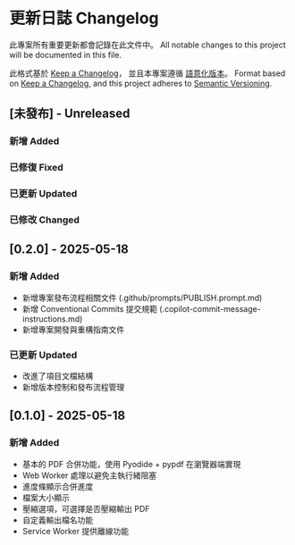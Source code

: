 # 更新日誌 Changelog

此專案所有重要更新都會記錄在此文件中。
All notable changes to this project will be documented in this file.

此格式基於 [Keep a Changelog](https://keepachangelog.com/zh-TW/1.0.0/)，
並且本專案遵循 [語意化版本](https://semver.org/lang/zh-TW/)。
Format based on [Keep a Changelog](https://keepachangelog.com/en/1.0.0/),
and this project adheres to [Semantic Versioning](https://semver.org/spec/v2.0.0.html).

## [未發布] - Unreleased

### 新增 Added

### 已修復 Fixed

### 已更新 Updated

### 已修改 Changed

## [0.2.0] - 2025-05-18

### 新增 Added

- 新增專案發布流程相關文件 (.github/prompts/PUBLISH.prompt.md)
- 新增 Conventional Commits 提交規範 (.copilot-commit-message-instructions.md)
- 新增專案開發與重構指南文件

### 已更新 Updated

- 改進了項目文檔結構
- 新增版本控制和發布流程管理

## [0.1.0] - 2025-05-18

### 新增 Added

- 基本的 PDF 合併功能，使用 Pyodide + pypdf 在瀏覽器端實現
- Web Worker 處理以避免主執行緒阻塞
- 進度條顯示合併進度
- 檔案大小顯示
- 壓縮選項，可選擇是否壓縮輸出 PDF
- 自定義輸出檔名功能
- Service Worker 提供離線功能
